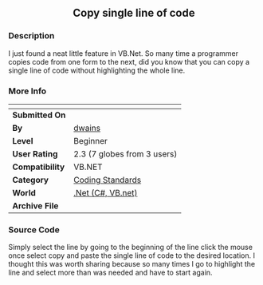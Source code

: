 ﻿<div align="center">

## Copy single line of code


</div>

### Description

I just found a neat little feature in VB.Net. So many time a programmer copies code from one form to the next, did you know that you can copy a single line of code without highlighting the whole line.
 
### More Info
 


<span>             |<span>
---                |---
**Submitted On**   |
**By**             |[dwains](https://github.com/Planet-Source-Code/PSCIndex/blob/master/ByAuthor/dwains.md)
**Level**          |Beginner
**User Rating**    |2.3 (7 globes from 3 users)
**Compatibility**  |VB\.NET
**Category**       |[Coding Standards](https://github.com/Planet-Source-Code/PSCIndex/blob/master/ByCategory/coding-standards__10-33.md)
**World**          |[\.Net \(C\#, VB\.net\)](https://github.com/Planet-Source-Code/PSCIndex/blob/master/ByWorld/net-c-vb-net.md)
**Archive File**   |[](https://github.com/Planet-Source-Code/dwains-copy-single-line-of-code__10-5001/archive/master.zip)





### Source Code

Simply select the line by going to the beginning of the line click the mouse once select copy and paste the single line of code to the desired location. I thought this was worth sharing because so many times I go to highlight the line and select more than was needed and have to start again.

